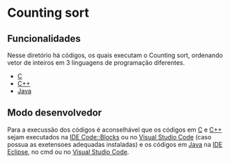 # Counting sort
<!-- 
## Funcionamento
-->

## Funcionalidades
Nesse diretório há códigos, os quais executam o Counting sort, ordenando vetor de inteiros em 3 linguagens de programação diferentes.

- [C](counting.c)
- [C++](couting.cpp)
- [Java](counting.java)

## Modo desenvolvedor
Para a execussão dos códigos é aconselhável que os códigos em [C](counting.c) e [C++](couting.cpp) sejam executados na [IDE Code::Blocks](https://www.codeblocks.org/) ou no [Visual Studio Code](https://code.visualstudio.com/) (caso possua as exetensoes adequadas instaladas) e os códigos em [Java](counting.java) na [IDE Eclipse](https://www.eclipse.org/), no cmd ou no [Visual Studio Code](https://code.visualstudio.com/).
